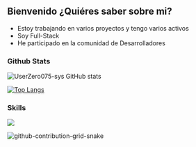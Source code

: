 ## Bienvenido ¿Quiéres saber sobre mi?

- Estoy trabajando en varios proyectos y tengo varios activos
- Soy Full-Stack
- He participado en la comunidad de Desarrolladores

### Github Stats
![UserZero075-sys GitHub stats](https://github-readme-stats.vercel.app/api?username=UserZero075&count_private=true&show_icons=true&theme=midnight-red)

[![Top Langs](https://github-readme-stats.vercel.app/api/top-langs/?username=UserZero075&hide_progress=true)](https://github.com/UserZero075/github-readme-stats)


### Skills
<p>
  <a href="https://skillicons.dev">
    <img src="https://skillicons.dev/icons?i=python,fastapi,flask,django,selenium,js,html,css,go,git,github,gitlab,docker,powershell,bash,linux,mysql,sqlite,postgres,mongodb,vscode,visualstudio,heroku,aws,vercel,netlify,replit,postman,regex,md&perline=12" />
  </a>
</p>



![github-contribution-grid-snake](https://user-images.githubusercontent.com/106864876/179424426-29262e35-ab7b-4701-8ce3-8ed7db3d592b.svg)
